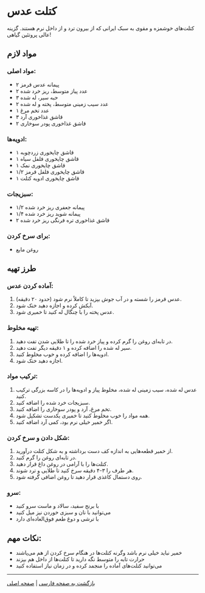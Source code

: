 # کتلت عدس

کتلت‌های خوشمزه و مقوی به سبک ایرانی که از بیرون ترد و از داخل نرم هستند. گزینه عالی پروتئین گیاهی!

## مواد لازم

### مواد اصلی:
- ۲ پیمانه عدس قرمز
- ۲ عدد پیاز متوسط، ریز خرد شده
- ۳ حبه سیر، له شده
- ۲ عدد سیب زمینی متوسط، پخته و له شده
- ۱ عدد تخم مرغ
- ۳ قاشق غذاخوری آرد
- ۲ قاشق غذاخوری پودر سوخاری

### ادویه‌ها:
- ۱ قاشق چایخوری زردچوبه
- ۱ قاشق چایخوری فلفل سیاه
- ۱ قاشق چایخوری نمک
- ۱/۲ قاشق چایخوری فلفل قرمز
- ۱ قاشق چایخوری ادویه کتلت

### سبزیجات:
- ۱/۲ پیمانه جعفری ریز خرد شده
- ۱/۴ پیمانه شوید ریز خرد شده
- ۲ قاشق غذاخوری تره فرنگی ریز خرد شده

### برای سرخ کردن:
- روغن مایع

## طرز تهیه

### آماده کردن عدس:
1. عدس قرمز را شسته و در آب جوش بپزید تا کاملاً نرم شود (حدود ۲۰ دقیقه).
2. آبکش کرده و اجازه دهید خنک شود.
3. عدس پخته را با چنگال له کنید تا خمیری شود.

### تهیه مخلوط:
1. در تابه‌ای روغن را گرم کرده و پیاز خرد شده را تا طلایی شدن تفت دهید.
2. سیر له شده را اضافه کرده و ۱ دقیقه دیگر تفت دهید.
3. ادویه‌ها را اضافه کرده و خوب مخلوط کنید.
4. اجازه دهید خنک شود.

### ترکیب مواد:
1. عدس له شده، سیب زمینی له شده، مخلوط پیاز و ادویه‌ها را در کاسه بزرگی ترکیب کنید.
2. سبزیجات خرد شده را اضافه کنید.
3. تخم مرغ، آرد و پودر سوخاری را اضافه کنید.
4. همه مواد را خوب مخلوط کنید تا خمیری یکدست تشکیل شود.
5. اگر خمیر خیلی نرم بود، کمی آرد اضافه کنید.

### شکل دادن و سرخ کردن:
1. از خمیر قطعه‌هایی به اندازه کف دست برداشته و به شکل کتلت درآورید.
2. در تابه‌ای روغن را گرم کنید.
3. کتلت‌ها را با آرامی در روغن داغ قرار دهید.
4. هر طرف را ۳-۴ دقیقه سرخ کنید تا طلایی و ترد شوند.
5. روی دستمال کاغذی قرار دهید تا روغن اضافی گرفته شود.

### سرو:
- با برنج سفید، سالاد و ماست سرو کنید
- می‌توانید با نان و سبزی خوردن نیز میل کنید
- با ترشی و دوغ طعم فوق‌العاده‌ای دارد

## نکات مهم:
- خمیر نباید خیلی نرم باشد وگرنه کتلت‌ها در هنگام سرخ کردن از هم می‌پاشند
- حرارت تابه را متوسط نگه دارید تا کتلت‌ها از داخل هم بپزند
- می‌توانید کتلت‌های آماده را منجمد کرده و در زمان نیاز استفاده کنید

---

[بازگشت به صفحه فارسی](/fa) | [صفحه اصلی](/) 